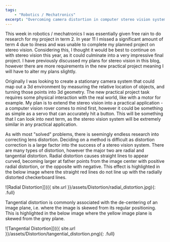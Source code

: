 ```yaml
---
tags: 
    - "Robotics / Mechatronics"
excerpt: "Overcoming camera distortion in computer stereo vision systems."
---
```


This week in robotics / mechatronics I was essentially given free rain to do research for my project in term 2. In year 11 I missed a significant amount of term 4 due to ilness and was unable to complete my planned project on stereo vision. Considering this, I thought it would be best to continue on with stereo vision this year, as it could culminate into a very impressive final project. I have previously discussed my plans for stereo vision in this blog, however there are more requirements in the new practical project meaning I will have to alter my plans slightly.

Originally I was looking to create a stationary camera system that could map out a 3d environment by measuring the relative location of objects, and turning those points into 3d geometry. The new practical project task requires some physical interaction with the real world, like with a motor for example. My plan is to extend the stereo vision into a practical application - a computer vision rover comes to mind first, however it could be something as simple as a servo that can accurately hit a button. This will be something that I can look into next term, as the stereo vision system will be extremely similar in any practical application.

As with most "solved" problems, there is seemingly endless research into correcting lens distortion. Deciding on a method is difficult as distortion correction is a large factor into the success of a stereo vision system. There are many types of distortion, however the major two are radial and tangential distortion. Radial distortion causes straight lines to appear curved, becoming larger at father points from the image center with positive radial distortion, or the opposite with negative. This effect is highlighted in the below image where the straight red lines do not line up with the radially distorted checkerboard lines.

![Radial Distortion]]({{ site.url }}/assets/Distortion/radial_distortion.jpg){: .full}

Tangential distortion is commonly associated with the de-centering of an image plane, i.e. where the image is skewed from its regular positioning. This is highlighted in the below image where the yellow image plane is skewed from the grey plane. 

![Tangential Distortion]]({{ site.url }}/assets/Distortion/tangential_distortion.png){: .full}
